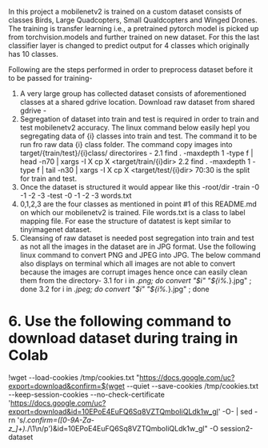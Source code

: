 In this project a mobilenetv2 is trained on a custom dataset consists of classes Birds, Large Quadcopters, Small Qualdcopters and Winged Drones. The training is transfer learning i.e., a pretrained pytorch model is picked up from torchvision.models and further trained on new dataset. For this the last classifier layer is changed to predict output for 4 classes which originally has 10 classes.

Following are the steps performed in order to preprocess dataset before it to be passed for training-

1. A very large group has collected dataset consists of aforementioned classes at a shared gdrive location. Download raw dataset from shared gdrive - <link>
2. Segregation of dataset into train and test is required in order to train and test mobilenetv2 accuracy. The linux command below easily hepl you segregating data of {i} classes into train and test. The command it to be run fro raw data {i} class folder. The command copy images into target/{train/test}/{i}class/ directorires -
	2.1 find . -maxdepth 1 -type f | head -n70 | xargs -I X cp X <target/train/{i}dir>
	2.2 find . -maxdepth 1 -type f | tail -n30 | xargs -I X cp X <target/test/{i}dir>
	70:30 is the split for train and test.
3. Once the dataset is structured it would appear like this
	-root/dir
		-train
			-0
			-1
			-2
			-3
		-test
			-0
			-1
			-2
			-3
		words.txt
4. 0,1,2,3 are the four classes as mentioned in point #1 of this README.md on which our mobilenetv2 is trained. File words.txt is a class to label mapping file. For ease the structure of datatest is kept similar to tinyimagenet dataset.
5. Cleansing of raw dataset is needed post segregation into train and test as not all the images in the dataset are in JPG format. Use the following linux command to convert PNG and JPEG into JPG. The below command also displays on terminal which all images are not able to convert because the images are corrupt images hence once can easily clean them from the directory-
	3.1 for i in *.png; do convert "$i" "${i%.*}.jpg" ; done
	3.2 for i in *.jpeg; do convert "$i" "${i%.*}.jpg" ; done
	
# 6. Use the following command to download dataset during traing in Colab
!wget --load-cookies /tmp/cookies.txt "https://docs.google.com/uc?export=download&confirm=$(wget --quiet --save-cookies /tmp/cookies.txt --keep-session-cookies --no-check-certificate 'https://docs.google.com/uc?export=download&id=10EPoE4EuFQ6Sq8VZTQmboIiQLdk1w_gl' -O- | sed -rn 's/.*confirm=([0-9A-Za-z_]+).*/\1\n/p')&id=10EPoE4EuFQ6Sq8VZTQmboIiQLdk1w_gl" -O session2-dataset
